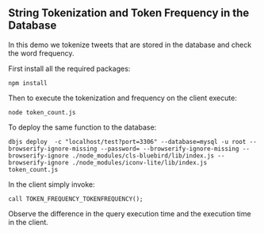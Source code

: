 ## String Tokenization and Token Frequency in the Database

In this demo we tokenize tweets that are stored in the database and check the word
frequency.

First install all the required packages:
```
npm install
```

Then to execute the tokenization and frequency on the client execute:
```
node token_count.js
```

To deploy the same function to the database:
```
dbjs deploy  -c "localhost/test?port=3306" --database=mysql -u root --browserify-ignore-missing --password= --browserify-ignore-missing --browserify-ignore ./node_modules/cls-bluebird/lib/index.js --browserify-ignore ./node_modules/iconv-lite/lib/index.js token_count.js
```

In the client simply invoke:
```
call TOKEN_FREQUENCY_TOKENFREQUENCY();
```

Observe the difference in the query execution time and the execution time in the client.
